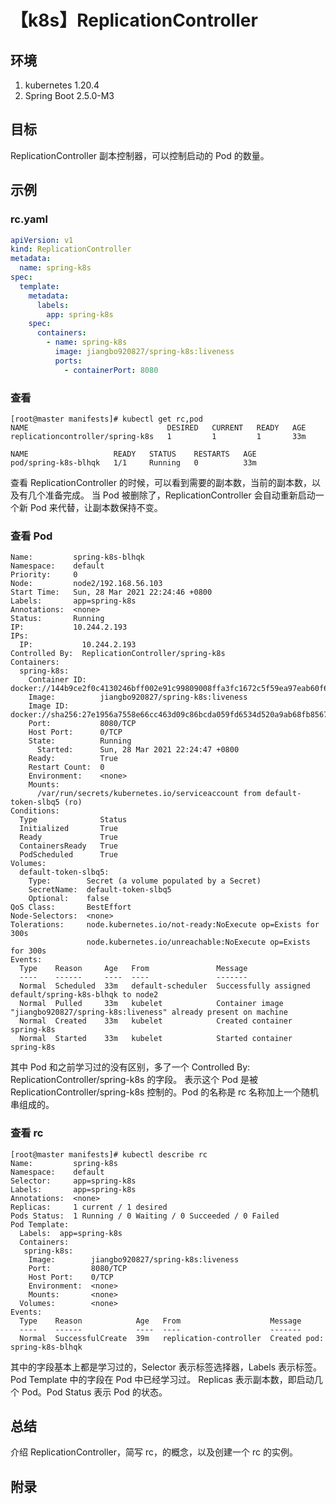 # 【k8s】ReplicationController

## 环境

1. kubernetes 1.20.4
2. Spring Boot 2.5.0-M3

## 目标

ReplicationController 副本控制器，可以控制启动的 Pod 的数量。

## 示例

### rc.yaml

```yaml
apiVersion: v1
kind: ReplicationController
metadata:
  name: spring-k8s
spec:
  template:
    metadata:
      labels:
        app: spring-k8s
    spec:
      containers:
        - name: spring-k8s
          image: jiangbo920827/spring-k8s:liveness
          ports:
            - containerPort: 8080
```

### 查看

```
[root@master manifests]# kubectl get rc,pod
NAME                               DESIRED   CURRENT   READY   AGE
replicationcontroller/spring-k8s   1         1         1       33m

NAME                   READY   STATUS    RESTARTS   AGE
pod/spring-k8s-blhqk   1/1     Running   0          33m

```

查看 ReplicationController 的时候，可以看到需要的副本数，当前的副本数，以及有几个准备完成。
当 Pod 被删除了，ReplicationController 会自动重新启动一个新 Pod 来代替，让副本数保持不变。

### 查看 Pod

```
Name:         spring-k8s-blhqk
Namespace:    default
Priority:     0
Node:         node2/192.168.56.103
Start Time:   Sun, 28 Mar 2021 22:24:46 +0800
Labels:       app=spring-k8s
Annotations:  <none>
Status:       Running
IP:           10.244.2.193
IPs:
  IP:           10.244.2.193
Controlled By:  ReplicationController/spring-k8s
Containers:
  spring-k8s:
    Container ID:   docker://144b9ce2f0c4130246bff002e91c99809008ffa3fc1672c5f59ea97eab60f6f5
    Image:          jiangbo920827/spring-k8s:liveness
    Image ID:       docker://sha256:27e1956a7558e66cc463d09c86bcda059fd6534d520a9ab68fb8567048f786f2
    Port:           8080/TCP
    Host Port:      0/TCP
    State:          Running
      Started:      Sun, 28 Mar 2021 22:24:47 +0800
    Ready:          True
    Restart Count:  0
    Environment:    <none>
    Mounts:
      /var/run/secrets/kubernetes.io/serviceaccount from default-token-slbq5 (ro)
Conditions:
  Type              Status
  Initialized       True
  Ready             True
  ContainersReady   True
  PodScheduled      True
Volumes:
  default-token-slbq5:
    Type:        Secret (a volume populated by a Secret)
    SecretName:  default-token-slbq5
    Optional:    false
QoS Class:       BestEffort
Node-Selectors:  <none>
Tolerations:     node.kubernetes.io/not-ready:NoExecute op=Exists for 300s
                 node.kubernetes.io/unreachable:NoExecute op=Exists for 300s
Events:
  Type    Reason     Age   From               Message
  ----    ------     ----  ----               -------
  Normal  Scheduled  33m   default-scheduler  Successfully assigned default/spring-k8s-blhqk to node2
  Normal  Pulled     33m   kubelet            Container image "jiangbo920827/spring-k8s:liveness" already present on machine
  Normal  Created    33m   kubelet            Created container spring-k8s
  Normal  Started    33m   kubelet            Started container spring-k8s
```

其中 Pod 和之前学习过的没有区别，多了一个 Controlled By:  ReplicationController/spring-k8s 的字段。
表示这个 Pod 是被 ReplicationController/spring-k8s 控制的。Pod 的名称是 rc 名称加上一个随机串组成的。

### 查看 rc

```
[root@master manifests]# kubectl describe rc
Name:         spring-k8s
Namespace:    default
Selector:     app=spring-k8s
Labels:       app=spring-k8s
Annotations:  <none>
Replicas:     1 current / 1 desired
Pods Status:  1 Running / 0 Waiting / 0 Succeeded / 0 Failed
Pod Template:
  Labels:  app=spring-k8s
  Containers:
   spring-k8s:
    Image:        jiangbo920827/spring-k8s:liveness
    Port:         8080/TCP
    Host Port:    0/TCP
    Environment:  <none>
    Mounts:       <none>
  Volumes:        <none>
Events:
  Type    Reason            Age   From                    Message
  ----    ------            ----  ----                    -------
  Normal  SuccessfulCreate  39m   replication-controller  Created pod: spring-k8s-blhqk
```

其中的字段基本上都是学习过的，Selector 表示标签选择器，Labels 表示标签。Pod Template 中的字段在 Pod 中已经学习过。
Replicas 表示副本数，即启动几个 Pod。Pod Status 表示 Pod 的状态。

## 总结

介绍 ReplicationController，简写 rc，的概念，以及创建一个 rc 的实例。

## 附录
